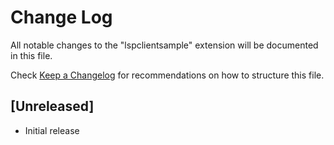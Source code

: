 # Change Log
All notable changes to the "lspclientsample" extension will be documented in this file.

Check [Keep a Changelog](http://keepachangelog.com/) for recommendations on how to structure this file.

## [Unreleased]
- Initial release